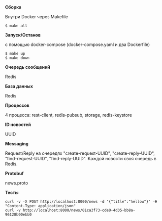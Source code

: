 **Сборка**

Внутри Docker через Makefile

```
$ make all
```

**Запуск/Останов**

с помощью docker-compose (docker-compose.yaml и два Dockerfile)

```
$ make up
$ make down
```

**Очередь сообщений**

Redis

**База данных**

Redis

**Процессов**

4 процесса: rest-client, redis-pubsub, storage, redis-keystore

**ID новостей**

UUID

**Messaging**

Request/Reply на очередях "create-request-UUID", "create-reply-UUID", "find-request-UUID", "find-reply-UUID".
Каждой новости своя очередь в Redis.

**Protobuf**

news.proto

**Тесты**

```
curl -v -X POST http://localhost:8000/news -d '{"title":"hellow"}' -H "Content-Type: application/json"
curl -v http://localhost:8000/news/01ca3f73-cde0-4d35-bb8a-96128b00ebb0
```
